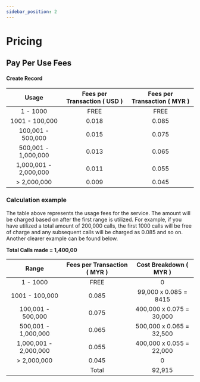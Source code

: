 ```yaml
---
sidebar_position: 2
---
```


# Pricing
## Pay Per Use Fees

#### Create Record

| Usage                 | Fees per Transaction ( USD ) | Fees per Transaction ( MYR ) |
| :-------------------: | :--------------------------: | :--------------------------: |
| 1 - 1000              | FREE                         | FREE                         |
| 1001 - 100,000        | 0.018                        | 0.085                        |
| 100,001 - 500,000     | 0.015                        | 0.075                        |
| 500,001 - 1,000,000   | 0.013                        | 0.065                        |
| 1,000,001 - 2,000,000 | 0.011                        | 0.055                        |
| > 2,000,000           | 0.009                        | 0.045                        |

### Calculation example

The table above represents the usage fees for the service. The amount will be charged based on after the first range is utilized. For example, if you have utilized a total amount of 200,000 calls, the first 1000 calls will be free of charge and any subsequent calls will be charged as 0.085 and so on. Another clearer example can be found below.

**Total Calls made = 1,400,00**

| Range                 | Fees per Transaction ( MYR ) | Cost Breakdown ( MYR )      |
| :-------------------: | :--------------------------: | :-------------------------: |
| 1 - 1000              | FREE                         | 0                           |
| 1001 - 100,000        | 0.085                        | 99,000 x 0.085 = 8415       |
| 100,001 - 500,000     | 0.075                        | 400,000 x 0.075 = 30,000    |
| 500,001 - 1,000,000   | 0.065                        | 500,000 x 0.065 = 32,500    |
| 1,000,001 - 2,000,000 | 0.055                        | 400,000 x 0.055 = 22,000    |
| > 2,000,000           | 0.045                        | 0                           |
|                       | Total                        | 92,915                      |

<br/>

